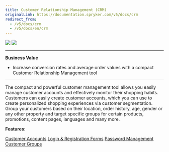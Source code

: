 ```yaml
---
title: Customer Relationship Management (CRM)
originalLink: https://documentation.spryker.com/v5/docs/crm
redirect_from:
  - /v5/docs/crm
  - /v5/docs/en/crm
---
```


<div class='feature-text'>
    <div class='feature-images'>
    <img class="light-mode" src="https://spryker.s3.eu-central-1.amazonaws.com/docs/Document+360/Capabilities+icons/light/CRM.svg"/>
    <img class="dark-mode" src="https://spryker.s3.eu-central-1.amazonaws.com/docs/Document+360/Capabilities+icons/dark/CRM.svg"/>
    </div>
    <div class="feature-text-wrap">

***
**Business Value**
* Increase conversion rates and average order values with a compact Customer Relationship Management tool
***
        
The compact and powerful customer management tool allows you easily manage customer accounts and effectively monitor their shopping habits. Customers can easily create customer accounts, which you can use to create personalized shopping experiences via customer segmentation. Group your customers based on their location, order history, age, gender or any other property and target specific groups for certain products, promotions, content pages, languages and many more.
    </div>
    </div>

**Features:**

<div>
<a class="feature-link" href="https://documentation.spryker.com/v5/docs/en/customer-accounts">Customer Accounts</a>    
<a class="feature-link" href="https://documentation.spryker.com/v5/docs/login-registration-forms">Login & Registration Forms</a>
<a class="feature-link" href="https://documentation.spryker.com/v5/docs/en/password-management">Password Management</a>
<a class="feature-link" href="https://documentation.spryker.com/v5/docs/en/customer-groups">Customer Groups</a>
</div>
